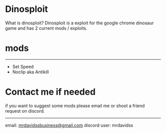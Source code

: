 # Dinosploit
What is dinosploit? Dinosploit is a exploit for the google chrome dinosaur game and has 2 current mods / exploits.


# mods
____________
- Set Speed
- Noclip aka Antikill

# Contact me if needed
if you want to suggest some mods please email me or shoot a friend  request on discord.
______________
email: mrdavidssbusiness@gmail.com
discord user: mrdavidss
